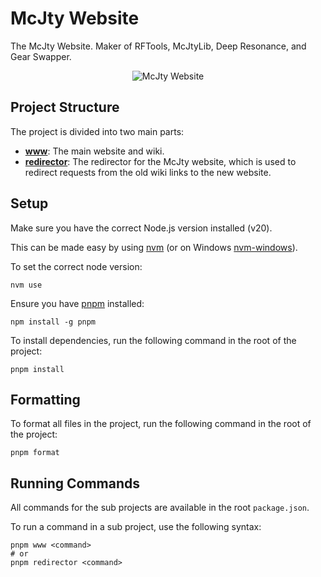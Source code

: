 # McJty Website

The McJty Website.
Maker of RFTools, McJtyLib, Deep Resonance, and Gear Swapper.

<div align="center">
    <img src="./www/static/img/logo.png" alt="McJty Website">
</div>

## Project Structure

The project is divided into two main parts:

- [**www**](./www): The main website and wiki.
- [**redirector**](./redirector): The redirector for the McJty website, which is used to redirect requests from the old wiki links to the new website.

## Setup

Make sure you have the correct Node.js version installed (v20).

This can be made easy by using [nvm](https://github.com/nvm-sh/nvm) (or on Windows [nvm-windows](https://github.com/coreybutler/nvm-windows)).

To set the correct node version:

```shell
nvm use
```

Ensure you have [pnpm](https://pnpm.io/) installed:

```shell
npm install -g pnpm
```

To install dependencies, run the following command in the root of the project:

```shell
pnpm install
```

## Formatting

To format all files in the project, run the following command in the root of the project:

```shell
pnpm format
```

## Running Commands

All commands for the sub projects are available in the root `package.json`.

To run a command in a sub project, use the following syntax:

```shell
pnpm www <command>
# or
pnpm redirector <command>
```
